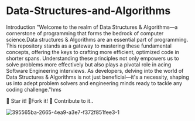 # Data-Structures-and-Algorithms

Introduction
"Welcome to the realm of Data Structures & Algorithms—a cornerstone of programming that forms the bedrock of computer science.Data structures & Algorithms are an essential part of programming. This repository stands as a gateway to mastering these fundamental concepts, offering the keys to crafting more efficient, optimized code in shorter spans. Understanding these principles not only empowers us to solve problems more effectively but also plays a pivotal role in acing Software Engineering interviews. As developers, delving into the world of Data Structures & Algorithms is not just beneficial—it's a necessity, shaping us into adept problem solvers and engineering minds ready to tackle any coding challenge."hms

🌟 Star it! 🍴Fork it! 🤝 Contribute to it..

![395565ba-2665-4ea9-a3e7-f372f851fee3-1](https://github.com/sadman-ichha/Data-Structures-and-Algorithms/assets/89066510/7c87cb9d-9c1d-4f3e-89af-86e9969d2037)
